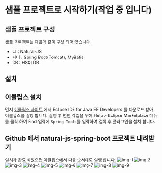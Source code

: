 샘플 프로젝트로 시작하기(작업 중 입니다)
===

[releases]: https://www.eclipse.org/downloads/eclipse-packages/

[img-1]: ./images/gtst/gtst0200/1.png
[img-2]: ./images/gtst/gtst0200/2.png
[img-3]: ./images/gtst/gtst0200/3.png
[img-4]: ./images/gtst/gtst0200/4.png
[img-5]: ./images/gtst/gtst0200/5.png
[img-6]: ./images/gtst/gtst0200/6.png
[img-7]: ./images/gtst/gtst0200/7.png
[img-8]: ./images/gtst/gtst0200/8.png
[img-9]: ./images/gtst/gtst0200/9.png

샘플 프로젝트 구성
---
샘플 프로젝트는 다음과 같이 구성 되어 있습니다.
 * UI : Natural-JS
 * 서버 : Spring Boot(Tomcat), MyBatis
 * DB : HSQLDB

설치
---

## 이클립스 설치
먼저 [이클립스 사이트][releases] 에서 Eclipse IDE for Java EE Developers 를 다운로드 받아 이클립스를 실행 합니다.
실행 후 편한 작업을 위해 Help > Eclipse Marketplace 메뉴를 클릭 하여 Find 입력에 `Spring Tools`를 입력하여 검색 후 플러그인을 설치 합니다.


## Github 에서 natural-js-spring-boot 프로젝트 내려받기
설치가 완료 되었으면 이클립스에서 다음 순서대로 실행 합니다.
![img-1][]
![img-2][]
![img-3][]
![img-4][]
![img-5][]
![img-6][]
![img-7][]
![img-8][]
![img-9][]